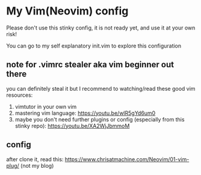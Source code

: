 # My Vim(Neovim) config
Please don't use this stinky config, it is not ready yet, and use it at your own risk!

You can go to my self explanatory init.vim to explore this configuration

## note for .vimrc stealer aka vim beginner out there
you can definitely steal it but I recommend to watching/read these good vim resources:
1. vimtutor in your own vim
2. mastering vim language: https://youtu.be/wlR5gYd6um0
3. maybe you don't need further plugins or config (especially from this stinky repo): https://youtu.be/XA2WjJbmmoM

## config
after clone it, read this: https://www.chrisatmachine.com/Neovim/01-vim-plug/ (not my blog)
